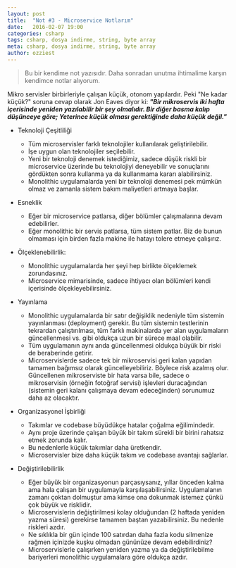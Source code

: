 ```yaml
---
layout: post
title:  "Not #3 - Microservice Notlarım"
date:   2016-02-07 19:00
categories: csharp
tags: csharp, dosya indirme, string, byte array
meta: csharp, dosya indirme, string, byte array
author: ozziest
---
```


> Bu bir kendime not yazısıdır. Daha sonradan unutma ihtimalime karşın kendimce notlar alıyorum. 

Mikro servisler birbirleriyle çalışan küçük, otonom yapılardır. Peki "Ne kadar küçük?" soruna cevap olarak Jon Eaves diyor ki: ***"Bir mikroservis iki hafta içerisinde yeniden yazılabilir bir şey olmalıdır. Bir diğer basma kalıp düşünceye göre; Yeterince küçük olması gerektiğinde daha küçük değil."***


- Teknoloji Çeşitliliği
	- Tüm microservisler farklı teknolojiler kullanılarak geliştirilebilir.
	- İşe uygun olan teknolojiler seçilebilir.
	- Yeni bir teknoloji denemek istediğimiz, sadece düşük riskli bir microservice üzerinde bu teknolojiyi deneyebilir ve sonuçlarını gördükten sonra kullanma ya da kullanmama kararı alabilirsiniz.
	- Monolithic uygulamalarda yeni bir teknoloji denemesi pek mümkün olmaz ve zamanla sistem bakım maliyetleri artmaya başlar.

- Esneklik
	- Eğer bir microservice patlarsa, diğer bölümler çalışmalarına devam edebilirler.
	- Eğer monolithic bir servis patlarsa, tüm sistem patlar. Biz de bunun olmaması için birden fazla makine ile hatayı tolere etmeye çalışırız.

- Ölçeklenebilirlik:
	- Monolithic uygulamalarda her şeyi hep birlikte ölçeklemek zorundasınız.
	- Microservice mimarisinde, sadece ihtiyacı olan bölümleri kendi içerisinde ölçekleyebilirsiniz. 

- Yayınlama
	- Monolithic uygulamalarda bir satır değişiklik nedeniyle tüm sistemin yayınlanması (deployment) gerekir. Bu tüm sistemin testlerinin tekrardan çalıştırılması, tüm farklı makinalarda yer alan uygulamaların güncellenmesi vs. gibi oldukça uzun bir sürece maal olabilir.
	- Tüm uygulamanın aynı anda güncellenmesi oldukça büyük bir riski de beraberinde getirir. 
	- Microservislerde sadece tek bir mikroservisi geri kalan yapıdan tamamen bağımsız olarak güncelleyebiliriz. Böylece risk azalmış olur. Güncellenen mikroserviste bir hata varsa bile, sadece o mikroservisin (örneğin fotoğraf servisi) işlevleri duracağından (sistemin geri kalanı çalışmaya devam edeceğinden) sorunumuz daha az olacaktır.

- Organizasyonel İşbirliği
	- Takımlar ve codebase büyüdükçe hatalar çoğalma eğilimindedir. 
	- Aynı proje üzerinde çalışan büyük bir takım sürekli bir birini rahatsız etmek zorunda kalır.
	- Bu nedenlerle küçük takımlar daha üretkendir.
	- Microservisler bize daha küçük takım ve codebase avantajı sağlarlar.

- Değiştirilebilirlik
	- Eğer büyük bir organizasyonun parçasıysanız, yıllar önceden kalma ama hala çalışan bir uygulamayla karşılaşabilirsiniz. Uygulamalanın zamanı çoktan dolmuştur ama kimse ona dokunmak istemez çünkü çok büyük ve risklidir.
	- Microservislerin değiştirilmesi kolay olduğundan (2 haftada yeniden yazma süresi) gerekirse tamamen baştan yazabilirsiniz. Bu nedenle riskleri azdır.
	- Ne sıklıkla bir gün içinde 100 satırdan daha fazla kodu silmenize rağmen içinizde kuşku olmadan gününüze devam edebilirdiniz?
	- Microservislerle çalışırken yeniden yazma ya da değiştirilebilme bariyerleri monolithic uygulamalara göre oldukça azdır.
